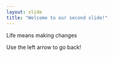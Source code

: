 ```yaml
---
layout: slide
title: "Welcome to our second slide!"
---
```

Life means making changes

Use the left arrow to go back!
